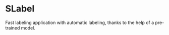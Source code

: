 # SLabel
Fast labeling application with automatic labeling, thanks to the help of a pre-trained model.

